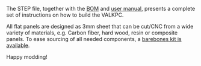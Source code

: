 The STEP file, together with the [BOM](/Panels/BOM.md) and [user manual](VF-1%20User%20Manual.pdf), presents a complete set of instructions on how to build the VALKPC.

All flat panels are designed as 3mm sheet that can be cut/CNC from a wide variety of materials, e.g. Carbon fiber, hard wood, resin or composite panels.
To ease sourcing of all needed components, a [barebones kit is available](https://valkpc.com/products/vf-1-barebones-kit).

Happy modding!
